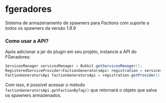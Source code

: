 # fgeradores
Sistema de armazenamento de spawners para *Factions* com suporte a *todos* os spawners da versão *1.8.9*

### Como usar a API?
Após adicionar a jar do plugin em seu projeto, instancie a API do FGeradores:
````java
ServicesManager servicesManager = Bukkit.getServicesManager();
RegisteredServiceProvider<FactionGeneratorsApi> registration = servicesManager.getRegistration(FactionGeneratorsApi.class);
FactionGeneratorsApi factionGeneratorsApi = registration.getProvider();
````

Com isso, é possivel acessar o metodo ````factionGeneratorsApi.getFactionByTag()```` que retornará o objeto que salva os spawners armazenados.

